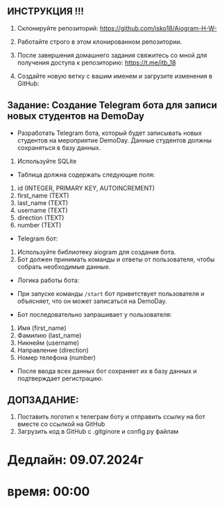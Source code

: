 ## ИНСТРУКЦИЯ !!!

1. Склонируйте репозиторий: <https://github.com/isko18/Aiogram-H-W->

2. Работайте строго в этом клонированном репозитории. 

3. После завершения домашнего задания свяжитесь со мной для получения доступа к репозиторию: <https://t.me/itb_18>

4. Создайте новую ветку с вашим именем и загрузите изменения в GitHub:



## Задание: Создание Telegram бота для записи новых студентов на DemoDay


  * Разработать Telegram бота, который будет записывать новых студентов на мероприятие DemoDay. Данные студентов должны сохраняться в базу данных.

1. Используйте SQLite

  * Таблица должна содержать следующие поля:

1. id (INTEGER, PRIMARY KEY, AUTOINCREMENT)
2. first_name (TEXT)
3. last_name (TEXT)
4. username (TEXT)
5. direction (TEXT)
6. number (TEXT)


*   Telegram бот:

1. Используйте библиотеку aiogram для создания бота.
2. Бот должен принимать команды и ответы от пользователя, чтобы собрать необходимые данные.
 

* Логика работы бота:

*   При запуске команды ```/start``` бот приветствует пользователя и объясняет, что он может записаться на DemoDay.

*  Бот последовательно запрашивает у пользователя:

1. Имя (first_name)
2. Фамилию (last_name)
3. Никнейм (username)
4. Направление (direction)
5. Номер телефона (number)

* После ввода всех данных бот сохраняет их в базу данных и подтверждает регистрацию.

 
## ДОПЗАДАНИЕ:
 1. Поставить логотип к телеграм боту и отправить ссылку на бот вместе со ссылкой на GitHub
 2. Загрузить код в GitHub с .gitginore и config.py файлам

# Дедлайн: 09.07.2024г 
# время: 00:00
